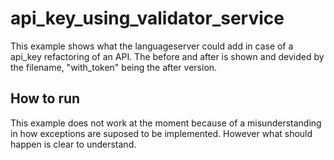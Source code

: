 # api_key_using_validator_service
This example shows what the languageserver could add in case of a api_key refactoring of an API.
The before and after is shown and devided by the filename, "with_token" being the after version.

## How to run
This example does not work at the moment because of a misunderstanding in how exceptions are suposed to be implemented.
However what should happen is clear to understand.